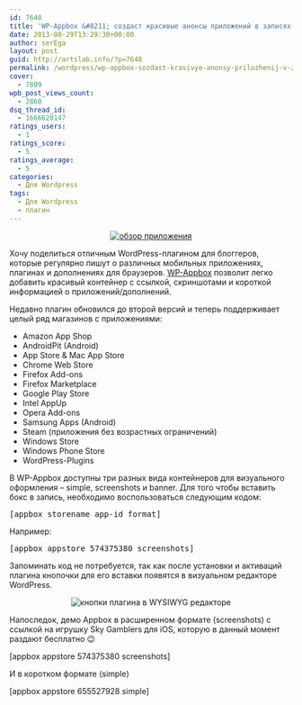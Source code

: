 ```yaml
---
id: 7648
title: 'WP-Appbox &#8211; создаст красивые анонсы приложений в записях'
date: 2013-08-29T13:29:30+00:00
author: serEga
layout: post
guid: http://artslab.info/?p=7648
permalink: /wordpress/wp-appbox-sozdast-krasivye-anonsy-prilozhenij-v-zapisyax/
cover:
  - 7809
wpb_post_views_count:
  - 2860
dsq_thread_id:
  - 1666620147
ratings_users:
  - 1
ratings_score:
  - 5
ratings_average:
  - 5
categories:
  - Для Wordpress
tags:
  - Для Wordpress
  - плагин
---
```

<center>
  <a href="http://googledrive.com/host/0B9lHVSSSdxdxd0hjdUdmRzY3Tjg/preview_plugin.png"><img src="http://googledrive.com/host/0B9lHVSSSdxdxd0hjdUdmRzY3Tjg/preview_plugin-300x202.png" alt="обзор приложения" class="aligncenter size-medium wp-image-7671" srcset="http://googledrive.com/host/0B9lHVSSSdxdxd0hjdUdmRzY3Tjg/preview_plugin-300x202.png 300w, http://googledrive.com/host/0B9lHVSSSdxdxd0hjdUdmRzY3Tjg/preview_plugin.png 632w" sizes="(max-width: 300px) 100vw, 300px" /></a>
</center>

Хочу поделиться отличным WordPress-плагином для блоггеров, которые регулярно пишут о различных мобильных приложениях, плагинах и дополнениях для браузеров. <a href="http://wordpress.org/plugins/wp-appbox/" target="_blank">WP-Appbox</a> позволит легко добавить красивый контейнер с ссылкой, скриншотами и короткой информацией о приложений/дополнений.

<!--more-->

Недавно плагин обновился до второй версий и теперь поддерживает целый ряд магазинов с приложениями:

  * Amazon App Shop
  * AndroidPit (Android)
  * App Store & Mac App Store
  * Chrome Web Store
  * Firefox Add-ons
  * Firefox Marketplace
  * Google Play Store
  * Intel AppUp
  * Opera Add-ons
  * Samsung Apps (Android)
  * Steam (приложения без возрастных ограничений)
  * Windows Store
  * Windows Phone Store
  * WordPress-Plugins



В WP-Appbox доступны три разных вида контейнеров для визуального оформления &#8211; simple, screenshots и banner. Для того чтобы вставить бокс в запись, необходимо воспользоваться следующим кодом:

<pre>&#91;appbox storename app-id format&#93;</pre>

Например:

<pre>&#91;appbox appstore 574375380 screenshots&#93;</pre>

Запоминать код не потребуется, так как после установки и активаций плагина кнопочки для его вставки появятся в визуальном редакторе WordPress.

<center>
  <img src="http://googledrive.com/host/0B9lHVSSSdxdxd0hjdUdmRzY3Tjg/appbox_knopki.png" alt="кнопки плагина в WYSIWYG редакторе" class="aligncenter wp-image-7703" srcset="http://googledrive.com/host/0B9lHVSSSdxdxd0hjdUdmRzY3Tjg/appbox_knopki.png 554w, http://googledrive.com/host/0B9lHVSSSdxdxd0hjdUdmRzY3Tjg/appbox_knopki-300x44.png 300w" sizes="(max-width: 554px) 100vw, 554px" />
</center>

Напоследок, демо Appbox в расширенном формате (screenshots) с ссылкой на игрушку Sky Gamblers для iOS, которую в данный момент раздают бесплатно 😉

[appbox appstore 574375380 screenshots]

И в коротком формате (simple)

[appbox appstore 655527928 simple]